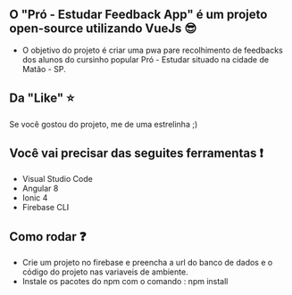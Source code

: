 ## O "Pró - Estudar Feedback App" é um projeto open-source utilizando VueJs :sunglasses:

* O objetivo do projeto é criar uma pwa pare recolhimento de feedbacks dos alunos do cursinho popular Pró - Estudar situado na cidade de Matão - SP.
  
## Da "Like" :star:
Se você gostou do projeto, me de uma estrelinha ;)

## Você vai precisar das seguites ferramentas :exclamation:

* Visual Studio Code
* Angular 8
* Ionic 4
* Firebase CLI

## Como rodar :question:

* Crie um projeto no firebase e preencha a url do banco de dados e o código do projeto nas variaveis de ambiente.
* Instale os pacotes do npm com o comando : npm install
